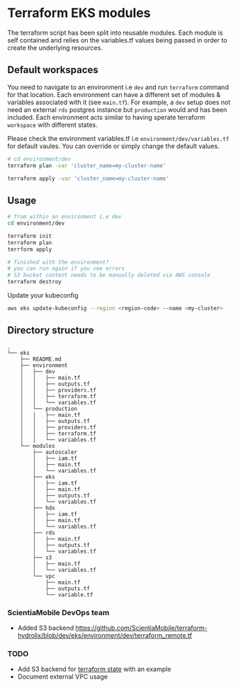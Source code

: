 # Terraform EKS modules

The terraform script has been split into reusable modules. Each module is self contained and relies on the variables.tf values being passed in order to create the underlying resources.


## Default workspaces

You need to navigate to an environment i.e `dev` and run `terraform` command for that location. Each environment can have a different set of modules & variables associated with it (see `main.tf`). For example, a `dev` setup does not need an external `rds` postgres instance but `production` would and has been included. Each environment acts similar to having sperate terraform `workspace` with different states.

Please check the environment variables.tf i.e `environment/dev/variables.tf` for default vaules. You can override or simply change the default values. 

```bash
# cd environment/dev
terraform plan -var 'cluster_name=my-cluster-name'

terraform apply -var 'cluster_name=my-cluster-name'

```

## Usage 

```bash
# from within an environment i.e dev
cd environment/dev

terraform init
terraform plan
terrform apply

# finished with the environment?
# you can run again if you see errors
# S3 bucket content needs to be manually deleted via AWS console
terraform destroy
```

Update your kubeconfig

```bash
aws eks update-kubeconfig --region <region-code> --name <my-cluster>
```


## Directory structure

```
.
└── eks
    ├── README.md
    ├── environment
    │   ├── dev
    │   │   ├── main.tf
    │   │   ├── outputs.tf
    │   │   ├── providers.tf
    │   │   ├── terraform.tf
    │   │   └── variables.tf
    │   └── production
    │   │   ├── main.tf
    │   │   ├── outputs.tf
    │   │   ├── providers.tf
    │   │   ├── terraform.tf
    │   │   └── variables.tf   
    └── modules
        ├── autoscaler
        │   ├── iam.tf
        │   ├── main.tf
        │   └── variables.tf
        ├── eks
        │   ├── iam.tf
        │   ├── main.tf
        │   ├── outputs.tf
        │   └── variables.tf
        ├── hdx
        │   ├── iam.tf
        │   ├── main.tf
        │   └── variables.tf
        ├── rds
        │   ├── main.tf
        │   ├── outputs.tf        
        │   └── variables.tf        
        ├── s3
        │   ├── main.tf
        │   └── variables.tf
        └── vpc
            ├── main.tf
            ├── outputs.tf
            └── variable.tf

```
### ScientiaMobile DevOps team 
- Added S3 backend https://github.com/ScientiaMobile/terraform-hydrolix/blob/dev/eks/environment/dev/terraform_remote.tf

### TODO
- Add S3 backend for [terraform state](https://developer.hashicorp.com/terraform/language/settings/backends/configuration) with an example
- Document external VPC usage
